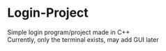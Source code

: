 # Login-Project
Simple login program/project made in C++\
Currently, only the terminal exists, may add GUI later
